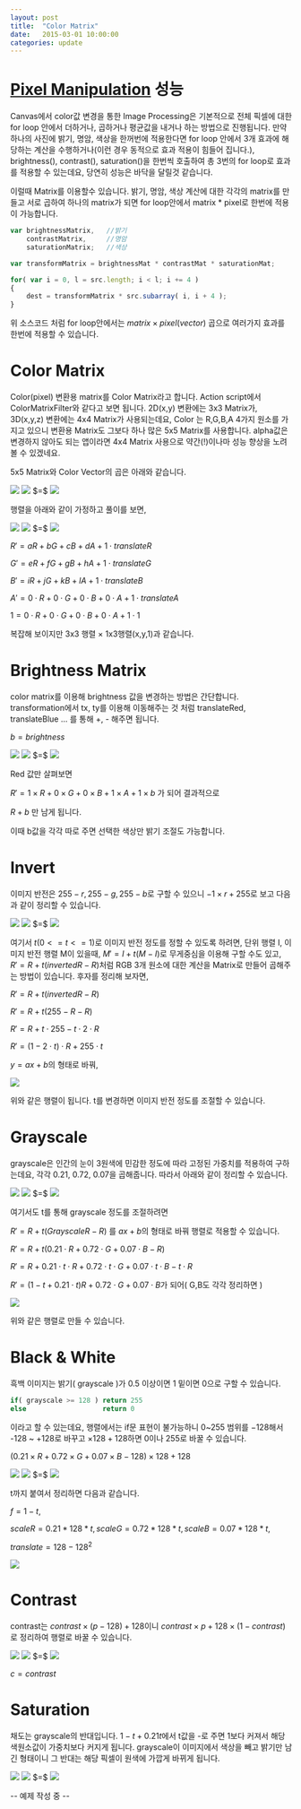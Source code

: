 ```yaml
---
layout: post
title:  "Color Matrix"
date:   2015-03-01 10:00:00
categories: update
---
```


[Pixel Manipulation] 성능
===

Canvas에서 color값 변경을 통한 Image Processing은 기본적으로 전체 픽셀에 대한 for loop 안에서 더하거나, 곱하거나 평균값을 내거나 하는 방법으로 진행됩니다. 만약 하나의 사진에 밝기, 명암, 색상을 한꺼번에 적용한다면 for loop 안에서 3개 효과에 해당하는 계산을 수행하거나(이런 경우 동적으로 효과 적용이 힘들어 집니다.), brightness(), contrast(), saturation()을 한번씩 호출하여 총 3번의 for loop로 효과를 적용할 수 있는데요, 당연히 성능은 바닥을 달릴것 같습니다. 

이럴때 Matrix를 이용할수 있습니다. 밝기, 명암, 색상 계산에 대한 각각의 matrix를 만들고 서로 곱하여 하나의 matrix가 되면 for loop안에서 matrix * pixel로 한번에 적용이 가능합니다. 

```javascript 
var brightnessMatrix,   //밝기
    contrastMatrix,     //명암
    saturationMatrix;   //색상

var transformMatrix = brightnessMat * contrastMat * saturationMat;

for( var i = 0, l = src.length; i < l; i += 4 )
{
    dest = transformMatrix * src.subarray( i, i + 4 );
}
```

위 소스코드 처럼 for loop안에서는 $matrix \times pixel(vector)$ 곱으로 여러가지 효과를 한번에 적용할 수 있습니다. 

Color Matrix
===

Color(pixel) 변환용 matrix를 Color Matrix라고 합니다. Action script에서 ColorMatrixFilter와 같다고 보면 됩니다. 2D(x,y) 변환에는 3x3 Matrix가, 3D(x,y,z) 변환에는 4x4 Matrix가 사용되는데요, Color 는 R,G,B,A 4가지 원소를 가지고 있으니 변환용 Matrix도 그보다 하나 많은 5x5 Matrix를 사용합니다. alpha값은 변경하지 않아도 되는 앱이라면 4x4 Matrix 사용으로 약간(!)이나마 성능 향상을 노려볼 수 있겠네요. 

5x5 Matrix와 Color Vector의 곱은 아래와 같습니다. 

<img src="http://chart.apis.google.com/chart?cht=tx&chl=%5Cbegin%7Bbmatrix%7D%20%0A1%20%26%200%20%26%200%20%26%200%20%26%200%20%5C%5C%20%0A0%20%26%201%20%26%200%20%26%200%20%26%200%20%5C%5C%20%0A0%20%26%200%20%26%201%20%26%200%20%26%200%20%5C%5C%20%0A0%20%26%200%20%26%200%20%26%201%20%26%200%20%5C%5C%20%0A0%20%26%200%20%26%200%20%26%200%20%26%201%20%5C%5C%20%0A%5Cend%7Bbmatrix%7D%20%0A" /> 
<img src="http://chart.apis.google.com/chart?cht=tx&chl=%5Cbegin%7Bbmatrix%7D%20%0Ar%20%5C%5C%0Ag%20%5C%5C%0Ab%20%5C%5C%0Aa%20%5C%5C%0A1%20%5C%5C%0A%5Cend%7Bbmatrix%7D%20%0A" />
$=$
<img src="http://chart.apis.google.com/chart?cht=tx&chl=%5Cbegin%7Bbmatrix%7D%20%0Ar%20%5C%5C%0Ag%20%5C%5C%0Ab%20%5C%5C%0Aa%20%5C%5C%0A1%20%5C%5C%0A%5Cend%7Bbmatrix%7D%20%0A" />

행렬을 아래와 같이 가정하고 풀이를 보면,


<img src="http://chart.apis.google.com/chart?cht=tx&chl=%5Cbegin%7Bbmatrix%7D%0Aa%20%26%20b%20%26%20c%20%26%20d%20%26%20translateR%20%5C%5C%0Ae%20%26%20f%20%26%20g%20%26%20h%20%26%20translateG%20%5C%5C%0Ai%20%26%20j%20%26%20k%20%26%20l%20%26%20translateB%20%5C%5C%0A0%20%26%200%20%26%200%20%26%201%20%26%20translateA%20%5C%5C%0A0%20%26%200%20%26%200%20%26%200%20%26%201%20%0A%5Cend%7B%7D" />
<img src="http://chart.apis.google.com/chart?cht=tx&chl=%5Cbegin%7Bbmatrix%7D%0AR%20%5C%5C%0AG%20%5C%5C%0AB%20%5C%5C%0AA%20%5C%5C%0A1%20%0A%5Cend%7B%7D" />
$=$
<img src="http://chart.apis.google.com/chart?cht=tx&chl=%5Cbegin%7Bbmatrix%7D%0AR%27%20%5C%5C%0AG%27%20%5C%5C%0AB%27%20%5C%5C%0AA%27%20%5C%5C%0A1%20%0A%5Cend%7B%7D"/>

$R' = aR + bG + cB + dA + 1 \cdot translateR$

$G' = eR + fG + gB + hA + 1 \cdot translateG$

$B' = iR + jG + kB + lA + 1 \cdot translateB$

$A' = 0\cdot R + 0\cdot G + 0\cdot B + 0\cdot A + 1 \cdot translateA$

$1 = 0\cdot R + 0\cdot G + 0\cdot B + 0\cdot A + 1 \cdot 1$

복잡해 보이지만 3x3 행렬 $\times$ 1x3행렬(x,y,1)과 같습니다. 


Brightness Matrix
===

color matrix를 이용해 brightness 값을 변경하는 방법은 간단합니다. transformation에서 tx, ty를 이용해 이동해주는 것 처럼 translateRed, translateBlue ... 를 통해 +, - 해주면 됩니다. 

$b = brightness$

<!-- 
\begin{bmatrix}
1 & 0 & 0 & 0 & b \\
0 & 1 & 0 & 0 & b \\
0 & 0 & 1 & 0 & b \\
0 & 0 & 0 & 1 & 0 \\
0 & 0 & 0 & 0 & 1 
\end{}
 -->

<img src="http://chart.apis.google.com/chart?cht=tx&chl=%5Cbegin%7Bbmatrix%7D%0A1%20%26%200%20%26%200%20%26%200%20%26%20b%20%5C%5C%0A0%20%26%201%20%26%200%20%26%200%20%26%20b%20%5C%5C%0A0%20%26%200%20%26%201%20%26%200%20%26%20b%20%5C%5C%0A0%20%26%200%20%26%200%20%26%201%20%26%200%20%5C%5C%0A0%20%26%200%20%26%200%20%26%200%20%26%201%20%0A%5Cend%7B%7D" />
<img src="http://chart.apis.google.com/chart?cht=tx&chl=%5Cbegin%7Bbmatrix%7D%0AR%20%5C%5C%0AG%20%5C%5C%0AB%20%5C%5C%0AA%20%5C%5C%0A1%20%0A%5Cend%7B%7D" />
$=$
<img src="http://chart.apis.google.com/chart?cht=tx&chl=%5Cbegin%7Bbmatrix%7D%0AR%27%20%5C%5C%0AG%27%20%5C%5C%0AB%27%20%5C%5C%0AA%27%20%5C%5C%0A1%20%0A%5Cend%7B%7D"/>

Red 값만 살펴보면

$R' = 1 \times R + 0 \times G + 0 \times B + 1 \times A + 1 \times b$
가 되어 결과적으로 

$R + b$ 만 남게 됩니다. 

이때 b값을 각각 따로 주면 선택한 색상만 밝기 조절도 가능합니다.


Invert
===

<!-- 
\begin{bmatrix}
-1 & 0 & 0 & 0 & 255 \\
0 & -1 & 0 & 0 & 255 \\
0 & 0 & -1 & 0 & 255 \\
0 & 0 & 0 & 1 & 0 \\
0 & 0 & 0 & 0 & 1 
\end{}
  -->

이미지 반전은 $255 - r, 255 - g, 255 - b$로 구할 수 있으니 $-1 \times r + 255$로 보고 다음과 같이 정리할 수 있습니다.

<img src="http://chart.apis.google.com/chart?cht=tx&chl=%5Cbegin%7Bbmatrix%7D%0A-1%20%26%200%20%26%200%20%26%200%20%26%20255%20%5C%5C%0A0%20%26%20-1%20%26%200%20%26%200%20%26%20255%20%5C%5C%0A0%20%26%200%20%26%20-1%20%26%200%20%26%20255%20%5C%5C%0A0%20%26%200%20%26%200%20%26%201%20%26%200%20%5C%5C%0A0%20%26%200%20%26%200%20%26%200%20%26%201%20%0A%5Cend%7B%7D" />
<img src="http://chart.apis.google.com/chart?cht=tx&chl=%5Cbegin%7Bbmatrix%7D%0AR%20%5C%5C%0AG%20%5C%5C%0AB%20%5C%5C%0AA%20%5C%5C%0A1%20%0A%5Cend%7B%7D" />
$=$
<img src="http://chart.apis.google.com/chart?cht=tx&chl=%5Cbegin%7Bbmatrix%7D%0AR%27%20%5C%5C%0AG%27%20%5C%5C%0AB%27%20%5C%5C%0AA%27%20%5C%5C%0A1%20%0A%5Cend%7B%7D"/>

여기서 $t(0 <= t <= 1)$로 이미지 반전 정도를 정할 수 있도록 하려면, 단위 행렬 I, 이미지 반전 행렬 M이 있을때, $M' = I + t( M - I )$로 무게중심을 이용해 구할 수도 있고, $R' = R + t( invertedR - R )$처럼 RGB 3개 원소에 대한 계산을 Matrix로 만들어 곱해주는 방법이 있습니다. 후자를 정리해 보자면, 

$R' = R + t( invertedR - R )$

$R' = R + t( 255 - R - R )$

$R' = R + t \cdot 255 - t \cdot 2 \cdot R$

$R' = ( 1 - 2 \cdot t ) \cdot R + 255 \cdot t$

$y = ax + b$의 형태로 바꿔,


<img src="http://chart.apis.google.com/chart?cht=tx&chl=%5Cbegin%7Bbmatrix%7D%0A1-2%5Ccdot%20t%20%26%200%20%26%200%20%26%200%20%26%20255%20%5Ccdot%20t%20%5C%5C%0A0%20%26%201-2%5Ccdot%20t%20%26%200%20%26%200%20%26%20255%20%5Ccdot%20t%20%5C%5C%0A0%20%26%200%20%26%201-2%5Ccdot%20t%20%26%200%20%26%20255%20%5Ccdot%20t%20%5C%5C%0A0%20%26%200%20%26%200%20%26%201%20%26%200%20%5C%5C%0A0%20%26%200%20%26%200%20%26%200%20%26%201%20%0A%5Cend%7B%7D" />

위와 같은 행렬이 됩니다. t를 변경하면 이미지 반전 정도를 조절할 수 있습니다. 


<!-- 
\begin{bmatrix}
1-2\cdot t & 0 & 0 & 0 & 255 \cdot t \\
0 & 1-2\cdot t & 0 & 0 & 255 \cdot t \\
0 & 0 & 1-2\cdot t & 0 & 255 \cdot t \\
0 & 0 & 0 & 1 & 0 \\
0 & 0 & 0 & 0 & 1 
\end{}
 -->


Grayscale
===

grayscale은 인간의 눈이 3원색에 민감한 정도에 따라 고정된 가중치를 적용하여 구하는데요, 각각 0.21, 0.72, 0.07을 곱해줍니다. 따라서 아래와 같이 정리할 수 있습니다. 

<img src="http://chart.apis.google.com/chart?cht=tx&chl=%5Cbegin%7Bbmatrix%7D%0A0.21%20%26%200.72%20%26%200.07%20%26%200%20%26%200%20%5C%5C%0A0.21%20%26%200.72%20%26%200.07%20%26%200%20%26%200%20%5C%5C%0A0.21%20%26%200.72%20%26%200.07%20%26%200%20%26%200%20%5C%5C%0A0%20%26%200%20%26%200%20%26%201%20%26%200%20%5C%5C%0A0%20%26%200%20%26%200%20%26%200%20%26%201%20%0A%5Cend%7B%7D" />
<img src="http://chart.apis.google.com/chart?cht=tx&chl=%5Cbegin%7Bbmatrix%7D%0AR%20%5C%5C%0AG%20%5C%5C%0AB%20%5C%5C%0AA%20%5C%5C%0A1%20%0A%5Cend%7B%7D" />
$=$
<img src="http://chart.apis.google.com/chart?cht=tx&chl=%5Cbegin%7Bbmatrix%7D%0AR%27%20%5C%5C%0AG%27%20%5C%5C%0AB%27%20%5C%5C%0AA%27%20%5C%5C%0A1%20%0A%5Cend%7B%7D"/>

<!-- 
\begin{bmatrix}
0.21 & 0.72 & 0.07 & 0 & 0 \\
0.21 & 0.72 & 0.07 & 0 & 0 \\
0.21 & 0.72 & 0.07 & 0 & 0 \\
0 & 0 & 0 & 1 & 0 \\
0 & 0 & 0 & 0 & 1 
\end{}
  -->

여기서도 t를 통해 grayscale 정도를 조절하려면 

$R' = R + t( GrayscaleR - R )$ 를 $ax + b$의 형태로 바꿔 행렬로 적용할 수 있습니다. 

$R' = R + t( 0.21 \cdot R + 0.72 \cdot G + 0.07 \cdot B - R )$

$R' = R + 0.21 \cdot t \cdot R + 0.72 \cdot t \cdot G + 0.07 \cdot t \cdot B - t \cdot R$

$R' = ( 1 - t + 0.21 \cdot t ) R + 0.72 \cdot G + 0.07 \cdot B$가 되어( G,B도 각각 정리하면 )

<img src="http://chart.apis.google.com/chart?cht=tx&chl=%5Cbegin%7Bbmatrix%7D%0A1-t%2B0.21t%20%26%200.72t%20%26%200.07t%20%26%200%20%26%200%20%5C%5C%0A0.21t%20%26%201-t%2B0.72t%20%26%200.07t%20%26%200%20%26%200%20%5C%5C%0A0.21t%20%26%200.72t%20%26%201-t%2B0.07t%20%26%200%20%26%200%20%5C%5C%0A0%20%26%200%20%26%200%20%26%201%20%26%200%20%5C%5C%0A0%20%26%200%20%26%200%20%26%200%20%26%201%20%0A%5Cend%7B%7D"/>

위와 같은 행렬로 만들 수 있습니다. 

<!-- 
\begin{bmatrix}
1-t+0.21t & 0.72t & 0.07t & 0 & 0 \\
0.21t & 1-t+0.72t & 0.07t & 0 & 0 \\
0.21t & 0.72t & 1-t+0.07t & 0 & 0 \\
0 & 0 & 0 & 1 & 0 \\
0 & 0 & 0 & 0 & 1 
\end{}
 -->


Black & White
===

흑백 이미지는 밝기( grayscale )가 0.5 이상이면 1 밑이면 0으로 구할 수 있습니다. 

```javascript
if( grayscale >= 128 ) return 255
else                   return 0
```

이라고 할 수 있는데요, 행렬에서는 if문 표현이 불가능하니 0~255 범위를 $-128$해서 -128 ~ +128로 바꾸고 $\times 128 + 128$하면 0이나 255로 바꿀 수 있습니다. 

$(0.21\times R + 0.72\times G + 0.07\times B - 128)\times 128 + 128$

<img src="http://chart.apis.google.com/chart?cht=tx&chl=%5Cbegin%7Bbmatrix%7D%0A0.21%20*%20128%20%26%200.72%20*%20128%20%26%200.07%20*%20128%20%26%200%20%26%20128%20-%20128%5E2%20%5C%5C%0A0.21%20*%20128%20%26%200.72%20*%20128%20%26%200.07%20*%20128%20%26%200%20%26%20128%20-%20128%5E2%20%5C%5C%0A0.21%20*%20128%20%26%200.72%20*%20128%20%26%200.07%20*%20128%20%26%200%20%26%20128%20-%20128%5E2%20%5C%5C%0A%0A%5Cend%7B%7D" />
<img src="http://chart.apis.google.com/chart?cht=tx&chl=%5Cbegin%7Bbmatrix%7D%0AR%20%5C%5C%0AG%20%5C%5C%0AB%20%5C%5C%0A%5Cend%7B%7D" />
$=$
<img src="http://chart.apis.google.com/chart?cht=tx&chl=%5Cbegin%7Bbmatrix%7D%0AR%27%20%5C%5C%0AG%27%20%5C%5C%0AB%27%20%5C%5C%0A%5Cend%7B%7D"/>

<!-- 
\begin{bmatrix}
0.21 * 128 & 0.72 * 128 & 0.07 * 128 & 0 & 128 - 128^2 \\
0.21 * 128 & 0.72 * 128 & 0.07 * 128 & 0 & 128 - 128^2 \\
0.21 * 128 & 0.72 * 128 & 0.07 * 128 & 0 & 128 - 128^2 \\
\end{}
 -->

t까지 붙여서 정리하면 다음과 같습니다. 

$f=1-t,$ 

$scaleR=0.21 * 128 * t, scaleG = 0.72 * 128 * t, scaleB = 0.07 * 128 * t,$ 

$translate = 128 - 128^2$

<img src="http://chart.apis.google.com/chart?cht=tx&chl=%5Cbegin%7Bbmatrix%7D%0Af%20%2B%20scaleR%20%26%20scaleG%20%26%20scaleB%20%26%200%20%26%20translate%20%5C%5C%0AscaleR%20%26%20f%20%2B%20scaleG%20%26%20scaleB%20%26%200%20%26%20translate%20%5C%5C%0AscaleR%20%26%20scaleG%20%26%20f%20%2B%20scaleB%20%26%200%20%26%20translate%20%5C%5C%0A%5Cend%7B%7D" />

Contrast
===

contrast는 $contrast \times ( p - 128 ) + 128$이니 $contrast \times p + 128 \times ( 1 - contrast )$로 정리하여 행렬로 바꿀 수 있습니다. 

<img src="http://chart.apis.google.com/chart?cht=tx&chl=%5Cbegin%7Bbmatrix%7D%0Ac%20%26%200%20%26%200%20%26%200%20%26%20128%5Ctimes%20(1-c)%20%5C%5C%0A0%20%26%20c%20%26%200%20%26%200%20%26%20128%5Ctimes%20(1-c)%20%5C%5C%0A0%20%26%200%20%26%20c%20%26%200%20%26%20128%5Ctimes%20(1-c)%20%5C%5C%0A0%20%26%200%20%26%200%20%26%201%20%26%200%20%5C%5C%0A0%20%26%200%20%26%200%20%26%200%20%26%201%20%5C%5C%0A%5Cend%7B%7D" />
<img src="http://chart.apis.google.com/chart?cht=tx&chl=%5Cbegin%7Bbmatrix%7D%0AR%20%5C%5C%0AG%20%5C%5C%0AB%20%5C%5C%0AA%20%5C%5C%0A1%20%0A%5Cend%7B%7D" />
$=$
<img src="http://chart.apis.google.com/chart?cht=tx&chl=%5Cbegin%7Bbmatrix%7D%0AR%27%20%5C%5C%0AG%27%20%5C%5C%0AB%27%20%5C%5C%0AA%27%20%5C%5C%0A1%20%0A%5Cend%7B%7D"/>

$c= contrast$


Saturation
===

채도는 grayscale의 반대입니다. $1-t+0.21t$에서 t값을 -로 주면 1보다 커져서 해당 색원소값이 가중치보다 커지게 됩니다. grayscale이 이미지에서 색상을 빼고 밝기만 남긴 형태이니 그 반대는 해당 픽셀이 원색에 가깝게 바뀌게 됩니다. 

<img src="http://chart.apis.google.com/chart?cht=tx&chl=%5Cbegin%7Bbmatrix%7D%0A1-t%2B0.21t%20%26%200.72t%20%26%200.07t%20%26%200%20%26%200%20%5C%5C%0A0.21t%20%26%201-t%2B0.72t%20%26%200.07t%20%26%200%20%26%200%20%5C%5C%0A0.21t%20%26%200.72t%20%26%201-t%2B0.07t%20%26%200%20%26%200%20%5C%5C%0A0%20%26%200%20%26%200%20%26%201%20%26%200%20%5C%5C%0A0%20%26%200%20%26%200%20%26%200%20%26%201%20%0A%5Cend%7B%7D"/>
<img src="http://chart.apis.google.com/chart?cht=tx&chl=%5Cbegin%7Bbmatrix%7D%0AR%20%5C%5C%0AG%20%5C%5C%0AB%20%5C%5C%0AA%20%5C%5C%0A1%20%0A%5Cend%7B%7D" />
$=$
<img src="http://chart.apis.google.com/chart?cht=tx&chl=%5Cbegin%7Bbmatrix%7D%0AR%27%20%5C%5C%0AG%27%20%5C%5C%0AB%27%20%5C%5C%0AA%27%20%5C%5C%0A1%20%0A%5Cend%7B%7D"/>

-- 예제 작성 중 --


[Pixel Manipulation]: http://dnvy0084.github.io/update/2015/02/25/pixel_manipulation.html

<!-- 
\begin{bmatrix}
1 & 0 & 0 & 0 & b \\
1 & 1 & 0 & 0 & b \\
1 & 0 & 1 & 0 & b \\
1 & 0 & 0 & 1 & 0 \\
1 & 0 & 0 & 0 & 1 
\end{} 
-->
